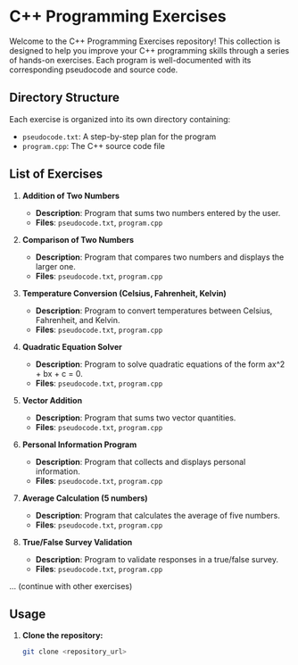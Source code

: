 # C++ Programming Exercises

Welcome to the C++ Programming Exercises repository! This collection is designed to help you improve your C++ programming skills through a series of hands-on exercises. Each program is well-documented with its corresponding pseudocode and source code.

## Directory Structure

Each exercise is organized into its own directory containing:
- `pseudocode.txt`: A step-by-step plan for the program
- `program.cpp`: The C++ source code file

## List of Exercises

1. **Addition of Two Numbers**
   - **Description**: Program that sums two numbers entered by the user.
   - **Files**: `pseudocode.txt`, `program.cpp`
   
2. **Comparison of Two Numbers**
   - **Description**: Program that compares two numbers and displays the larger one.
   - **Files**: `pseudocode.txt`, `program.cpp`
   
3. **Temperature Conversion (Celsius, Fahrenheit, Kelvin)**
   - **Description**: Program to convert temperatures between Celsius, Fahrenheit, and Kelvin.
   - **Files**: `pseudocode.txt`, `program.cpp`
   
4. **Quadratic Equation Solver**
   - **Description**: Program to solve quadratic equations of the form ax^2 + bx + c = 0.
   - **Files**: `pseudocode.txt`, `program.cpp`

5. **Vector Addition**
   - **Description**: Program that sums two vector quantities.
   - **Files**: `pseudocode.txt`, `program.cpp`
   
6. **Personal Information Program**
   - **Description**: Program that collects and displays personal information.
   - **Files**: `pseudocode.txt`, `program.cpp`

7. **Average Calculation (5 numbers)**
   - **Description**: Program that calculates the average of five numbers.
   - **Files**: `pseudocode.txt`, `program.cpp`
   
8. **True/False Survey Validation**
   - **Description**: Program to validate responses in a true/false survey.
   - **Files**: `pseudocode.txt`, `program.cpp`

... (continue with other exercises)

## Usage

1. **Clone the repository:**
   ```bash
   git clone <repository_url>
